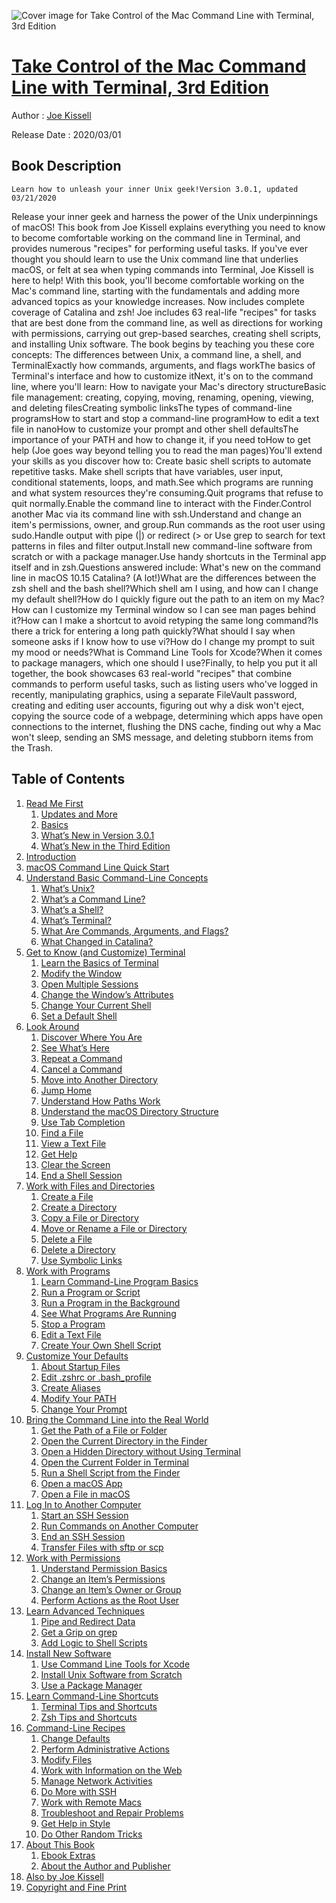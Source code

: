 ![Cover image for Take Control of the Mac Command Line with Terminal, 3rd Edition](https://imgdetail.ebookreading.net/cover/cover/20200920/EB9781947282513.jpg)

[Take Control of the Mac Command Line with Terminal, 3rd Edition](https://ebookreading.net/view/book/Take+Control+of+the+Mac+Command+Line+with+Terminal%2C+3rd+Edition-EB9781947282513_1.html "Take Control of the Mac Command Line with Terminal, 3rd Edition")
====================================================================================================================

Author : [Joe Kissell](https://ebookreading.net/search/author/Joe+Kissell)

Release Date : 2020/03/01

Book Description
-----------------


    
    Learn how to unleash your inner Unix geek!Version 3.0.1, updated 03/21/2020
Release your inner geek and harness the power of the Unix underpinnings of macOS! This book from Joe Kissell explains everything you need to know to become comfortable working on the command line in Terminal, and provides numerous "recipes" for performing useful tasks.
If you've ever thought you should learn to use the Unix command line that underlies macOS, or felt at sea when typing commands into Terminal, Joe Kissell is here to help! With this book, you'll become comfortable working on the Mac's command line, starting with the fundamentals and adding more advanced topics as your knowledge increases.
Now includes complete coverage of Catalina and zsh!
Joe includes 63 real-life "recipes" for tasks that are best done from the command line, as well as directions for working with permissions, carrying out grep-based searches, creating shell scripts, and installing Unix software.
The book begins by teaching you these core concepts:
The differences between Unix, a command line, a shell, and TerminalExactly how commands, arguments, and flags workThe basics of Terminal's interface and how to customize itNext, it's on to the command line, where you'll learn:
How to navigate your Mac's directory structureBasic file management: creating, copying, moving, renaming, opening, viewing, and deleting filesCreating symbolic linksThe types of command-line programsHow to start and stop a command-line programHow to edit a text file in nanoHow to customize your prompt and other shell defaultsThe importance of your PATH and how to change it, if you need toHow to get help (Joe goes way beyond telling you to read the man pages)You'll extend your skills as you discover how to: 
Create basic shell scripts to automate repetitive tasks. Make shell scripts that have variables, user input, conditional statements, loops, and math.See which programs are running and what system resources they're consuming.Quit programs that refuse to quit normally.Enable the command line to interact with the Finder.Control another Mac via its command line with ssh.Understand and change an item's permissions, owner, and group.Run commands as the root user using sudo.Handle output with pipe (|) or redirect (&gt; or 
Use grep to search for text patterns in files and filter output.Install new command-line software from scratch or with a package manager.Use handy shortcuts in the Terminal app itself and in zsh.Questions answered include:
What's new on the command line in macOS 10.15 Catalina? (A lot!)What are the differences between the zsh shell and the bash shell?Which shell am I using, and how can I change my default shell?How do I quickly figure out the path to an item on my Mac?How can I customize my Terminal window so I can see man pages behind it?How can I make a shortcut to avoid retyping the same long command?Is there a trick for entering a long path quickly?What should I say when someone asks if I know how to use vi?How do I change my prompt to suit my mood or needs?What is Command Line Tools for Xcode?When it comes to package managers, which one should I use?Finally, to help you put it all together, the book showcases 63 real-world "recipes" that combine commands to perform useful tasks, such as listing users who've logged in recently, manipulating graphics, using a separate FileVault password, creating and editing user accounts, figuring out why a disk won't eject, copying the source code of a webpage, determining which apps have open connections to the internet, flushing the DNS cache, finding out why a Mac won't sleep, sending an SMS message, and deleting stubborn items from the Trash.

  

Table of Contents
-----------------

1. [Read Me First](https://ebookreading.net/view/book/Take+Control+of+the+Mac+Command+Line+with+Terminal%2C+3rd+Edition-EB9781947282513_4.html#ReadMeFirst)
    1. [Updates and More](https://ebookreading.net/view/book/Take+Control+of+the+Mac+Command+Line+with+Terminal%2C+3rd+Edition-EB9781947282513_4.html#UpdatesandMore)
    1. [Basics](https://ebookreading.net/view/book/Take+Control+of+the+Mac+Command+Line+with+Terminal%2C+3rd+Edition-EB9781947282513_4.html#Basics)
    1. [What’s New in Version 3.0.1](https://ebookreading.net/view/book/Take+Control+of+the+Mac+Command+Line+with+Terminal%2C+3rd+Edition-EB9781947282513_4.html#WhatsNewinVersion30)
    1. [What’s New in the Third Edition](https://ebookreading.net/view/book/Take+Control+of+the+Mac+Command+Line+with+Terminal%2C+3rd+Edition-EB9781947282513_4.html#WhatsNewintheThirdE)
1. [Introduction](https://ebookreading.net/view/book/Take+Control+of+the+Mac+Command+Line+with+Terminal%2C+3rd+Edition-EB9781947282513_5.html#Introduction)
1. [macOS Command Line Quick Start](https://ebookreading.net/view/book/Take+Control+of+the+Mac+Command+Line+with+Terminal%2C+3rd+Edition-EB9781947282513_6.html#macOSCommandLineQui)
1. [Understand Basic Command-Line Concepts](https://ebookreading.net/view/book/Take+Control+of+the+Mac+Command+Line+with+Terminal%2C+3rd+Edition-EB9781947282513_7.html#UnderstandBasicComm)
    1. [What’s Unix?](https://ebookreading.net/view/book/Take+Control+of+the+Mac+Command+Line+with+Terminal%2C+3rd+Edition-EB9781947282513_7.html#WhatsUnix)
    1. [What’s a Command Line?](https://ebookreading.net/view/book/Take+Control+of+the+Mac+Command+Line+with+Terminal%2C+3rd+Edition-EB9781947282513_7.html#WhatsaCommandLine)
    1. [What’s a Shell?](https://ebookreading.net/view/book/Take+Control+of+the+Mac+Command+Line+with+Terminal%2C+3rd+Edition-EB9781947282513_7.html#WhatsaShell)
    1. [What’s Terminal?](https://ebookreading.net/view/book/Take+Control+of+the+Mac+Command+Line+with+Terminal%2C+3rd+Edition-EB9781947282513_7.html#WhatsTerminal)
    1. [What Are Commands, Arguments, and Flags?](https://ebookreading.net/view/book/Take+Control+of+the+Mac+Command+Line+with+Terminal%2C+3rd+Edition-EB9781947282513_7.html#WhatAreCommandsArgu)
    1. [What Changed in Catalina?](https://ebookreading.net/view/book/Take+Control+of+the+Mac+Command+Line+with+Terminal%2C+3rd+Edition-EB9781947282513_7.html#WhatChangedinCatali)
1. [Get to Know (and Customize) Terminal](https://ebookreading.net/view/book/Take+Control+of+the+Mac+Command+Line+with+Terminal%2C+3rd+Edition-EB9781947282513_8.html#GettoKnowandCustomi)
    1. [Learn the Basics of Terminal](https://ebookreading.net/view/book/Take+Control+of+the+Mac+Command+Line+with+Terminal%2C+3rd+Edition-EB9781947282513_8.html#LearntheBasicsofTer)
    1. [Modify the Window](https://ebookreading.net/view/book/Take+Control+of+the+Mac+Command+Line+with+Terminal%2C+3rd+Edition-EB9781947282513_8.html#ModifytheWindow)
    1. [Open Multiple Sessions](https://ebookreading.net/view/book/Take+Control+of+the+Mac+Command+Line+with+Terminal%2C+3rd+Edition-EB9781947282513_8.html#OpenMultipleSession)
    1. [Change the Window’s Attributes](https://ebookreading.net/view/book/Take+Control+of+the+Mac+Command+Line+with+Terminal%2C+3rd+Edition-EB9781947282513_8.html#ChangetheWindowsAtt)
    1. [Change Your Current Shell](https://ebookreading.net/view/book/Take+Control+of+the+Mac+Command+Line+with+Terminal%2C+3rd+Edition-EB9781947282513_8.html#ChangeYourCurrentSh)
    1. [Set a Default Shell](https://ebookreading.net/view/book/Take+Control+of+the+Mac+Command+Line+with+Terminal%2C+3rd+Edition-EB9781947282513_8.html#SetaDefaultShell)
1. [Look Around](https://ebookreading.net/view/book/Take+Control+of+the+Mac+Command+Line+with+Terminal%2C+3rd+Edition-EB9781947282513_9.html#LookAround)
    1. [Discover Where You Are](https://ebookreading.net/view/book/Take+Control+of+the+Mac+Command+Line+with+Terminal%2C+3rd+Edition-EB9781947282513_9.html#DiscoverWhereYouAre)
    1. [See What’s Here](https://ebookreading.net/view/book/Take+Control+of+the+Mac+Command+Line+with+Terminal%2C+3rd+Edition-EB9781947282513_9.html#SeeWhatsHere)
    1. [Repeat a Command](https://ebookreading.net/view/book/Take+Control+of+the+Mac+Command+Line+with+Terminal%2C+3rd+Edition-EB9781947282513_9.html#RepeataCommand)
    1. [Cancel a Command](https://ebookreading.net/view/book/Take+Control+of+the+Mac+Command+Line+with+Terminal%2C+3rd+Edition-EB9781947282513_9.html#CancelaCommand)
    1. [Move into Another Directory](https://ebookreading.net/view/book/Take+Control+of+the+Mac+Command+Line+with+Terminal%2C+3rd+Edition-EB9781947282513_9.html#MoveintoAnotherDire)
    1. [Jump Home](https://ebookreading.net/view/book/Take+Control+of+the+Mac+Command+Line+with+Terminal%2C+3rd+Edition-EB9781947282513_9.html#JumpHome)
    1. [Understand How Paths Work](https://ebookreading.net/view/book/Take+Control+of+the+Mac+Command+Line+with+Terminal%2C+3rd+Edition-EB9781947282513_9.html#UnderstandHowPathsW)
    1. [Understand the macOS Directory Structure](https://ebookreading.net/view/book/Take+Control+of+the+Mac+Command+Line+with+Terminal%2C+3rd+Edition-EB9781947282513_9.html#UnderstandthemacOSD)
    1. [Use Tab Completion](https://ebookreading.net/view/book/Take+Control+of+the+Mac+Command+Line+with+Terminal%2C+3rd+Edition-EB9781947282513_9.html#UseTabCompletion)
    1. [Find a File](https://ebookreading.net/view/book/Take+Control+of+the+Mac+Command+Line+with+Terminal%2C+3rd+Edition-EB9781947282513_9.html#FindaFile)
    1. [View a Text File](https://ebookreading.net/view/book/Take+Control+of+the+Mac+Command+Line+with+Terminal%2C+3rd+Edition-EB9781947282513_9.html#ViewaTextFile)
    1. [Get Help](https://ebookreading.net/view/book/Take+Control+of+the+Mac+Command+Line+with+Terminal%2C+3rd+Edition-EB9781947282513_9.html#GetHelp)
    1. [Clear the Screen](https://ebookreading.net/view/book/Take+Control+of+the+Mac+Command+Line+with+Terminal%2C+3rd+Edition-EB9781947282513_9.html#CleartheScreen)
    1. [End a Shell Session](https://ebookreading.net/view/book/Take+Control+of+the+Mac+Command+Line+with+Terminal%2C+3rd+Edition-EB9781947282513_9.html#EndaShellSession)
1. [Work with Files and Directories](https://ebookreading.net/view/book/Take+Control+of+the+Mac+Command+Line+with+Terminal%2C+3rd+Edition-EB9781947282513_10.html#WorkwithFilesandDir)
    1. [Create a File](https://ebookreading.net/view/book/Take+Control+of+the+Mac+Command+Line+with+Terminal%2C+3rd+Edition-EB9781947282513_10.html#CreateaFile)
    1. [Create a Directory](https://ebookreading.net/view/book/Take+Control+of+the+Mac+Command+Line+with+Terminal%2C+3rd+Edition-EB9781947282513_10.html#CreateaDirectory)
    1. [Copy a File or Directory](https://ebookreading.net/view/book/Take+Control+of+the+Mac+Command+Line+with+Terminal%2C+3rd+Edition-EB9781947282513_10.html#CopyaFileorDirector)
    1. [Move or Rename a File or Directory](https://ebookreading.net/view/book/Take+Control+of+the+Mac+Command+Line+with+Terminal%2C+3rd+Edition-EB9781947282513_10.html#MoveorRenameaFileor)
    1. [Delete a File](https://ebookreading.net/view/book/Take+Control+of+the+Mac+Command+Line+with+Terminal%2C+3rd+Edition-EB9781947282513_10.html#DeleteaFile)
    1. [Delete a Directory](https://ebookreading.net/view/book/Take+Control+of+the+Mac+Command+Line+with+Terminal%2C+3rd+Edition-EB9781947282513_10.html#DeleteaDirectory)
    1. [Use Symbolic Links](https://ebookreading.net/view/book/Take+Control+of+the+Mac+Command+Line+with+Terminal%2C+3rd+Edition-EB9781947282513_10.html#UseSymbolicLinks)
1. [Work with Programs](https://ebookreading.net/view/book/Take+Control+of+the+Mac+Command+Line+with+Terminal%2C+3rd+Edition-EB9781947282513_11.html#WorkwithPrograms)
    1. [Learn Command-Line Program Basics](https://ebookreading.net/view/book/Take+Control+of+the+Mac+Command+Line+with+Terminal%2C+3rd+Edition-EB9781947282513_11.html#LearnCommandLinePro)
    1. [Run a Program or Script](https://ebookreading.net/view/book/Take+Control+of+the+Mac+Command+Line+with+Terminal%2C+3rd+Edition-EB9781947282513_11.html#RunaProgramorScript)
    1. [Run a Program in the Background](https://ebookreading.net/view/book/Take+Control+of+the+Mac+Command+Line+with+Terminal%2C+3rd+Edition-EB9781947282513_11.html#RunaProgramintheBac)
    1. [See What Programs Are Running](https://ebookreading.net/view/book/Take+Control+of+the+Mac+Command+Line+with+Terminal%2C+3rd+Edition-EB9781947282513_11.html#SeeWhatProgramsAreR)
    1. [Stop a Program](https://ebookreading.net/view/book/Take+Control+of+the+Mac+Command+Line+with+Terminal%2C+3rd+Edition-EB9781947282513_11.html#StopaProgram)
    1. [Edit a Text File](https://ebookreading.net/view/book/Take+Control+of+the+Mac+Command+Line+with+Terminal%2C+3rd+Edition-EB9781947282513_11.html#EditaTextFile)
    1. [Create Your Own Shell Script](https://ebookreading.net/view/book/Take+Control+of+the+Mac+Command+Line+with+Terminal%2C+3rd+Edition-EB9781947282513_11.html#CreateYourOwnShellS)
1. [Customize Your Defaults](https://ebookreading.net/view/book/Take+Control+of+the+Mac+Command+Line+with+Terminal%2C+3rd+Edition-EB9781947282513_12.html#CustomizeYourDefaul)
    1. [About Startup Files](https://ebookreading.net/view/book/Take+Control+of+the+Mac+Command+Line+with+Terminal%2C+3rd+Edition-EB9781947282513_12.html#AboutStartupFiles)
    1. [Edit .zshrc or .bash_profile](https://ebookreading.net/view/book/Take+Control+of+the+Mac+Command+Line+with+Terminal%2C+3rd+Edition-EB9781947282513_12.html#Editzshrcorbash_pro)
    1. [Create Aliases](https://ebookreading.net/view/book/Take+Control+of+the+Mac+Command+Line+with+Terminal%2C+3rd+Edition-EB9781947282513_12.html#CreateAliases)
    1. [Modify Your PATH](https://ebookreading.net/view/book/Take+Control+of+the+Mac+Command+Line+with+Terminal%2C+3rd+Edition-EB9781947282513_12.html#ModifyYourPATH)
    1. [Change Your Prompt](https://ebookreading.net/view/book/Take+Control+of+the+Mac+Command+Line+with+Terminal%2C+3rd+Edition-EB9781947282513_12.html#ChangeYourPrompt)
1. [Bring the Command Line into the Real World](https://ebookreading.net/view/book/Take+Control+of+the+Mac+Command+Line+with+Terminal%2C+3rd+Edition-EB9781947282513_13.html#BringtheCommandLine)
    1. [Get the Path of a File or Folder](https://ebookreading.net/view/book/Take+Control+of+the+Mac+Command+Line+with+Terminal%2C+3rd+Edition-EB9781947282513_13.html#GetthePathofaFileor)
    1. [Open the Current Directory in the Finder](https://ebookreading.net/view/book/Take+Control+of+the+Mac+Command+Line+with+Terminal%2C+3rd+Edition-EB9781947282513_13.html#OpentheCurrentDirec)
    1. [Open a Hidden Directory without Using Terminal](https://ebookreading.net/view/book/Take+Control+of+the+Mac+Command+Line+with+Terminal%2C+3rd+Edition-EB9781947282513_13.html#OpenaHiddenDirector)
    1. [Open the Current Folder in Terminal](https://ebookreading.net/view/book/Take+Control+of+the+Mac+Command+Line+with+Terminal%2C+3rd+Edition-EB9781947282513_13.html#OpentheCurrentFolde)
    1. [Run a Shell Script from the Finder](https://ebookreading.net/view/book/Take+Control+of+the+Mac+Command+Line+with+Terminal%2C+3rd+Edition-EB9781947282513_13.html#RunaShellScriptfrom)
    1. [Open a macOS App](https://ebookreading.net/view/book/Take+Control+of+the+Mac+Command+Line+with+Terminal%2C+3rd+Edition-EB9781947282513_13.html#OpenamacOSApp)
    1. [Open a File in macOS](https://ebookreading.net/view/book/Take+Control+of+the+Mac+Command+Line+with+Terminal%2C+3rd+Edition-EB9781947282513_13.html#OpenaFileinmacOS)
1. [Log In to Another Computer](https://ebookreading.net/view/book/Take+Control+of+the+Mac+Command+Line+with+Terminal%2C+3rd+Edition-EB9781947282513_14.html#LogIntoAnotherCompu)
    1. [Start an SSH Session](https://ebookreading.net/view/book/Take+Control+of+the+Mac+Command+Line+with+Terminal%2C+3rd+Edition-EB9781947282513_14.html#StartanSSHSession)
    1. [Run Commands on Another Computer](https://ebookreading.net/view/book/Take+Control+of+the+Mac+Command+Line+with+Terminal%2C+3rd+Edition-EB9781947282513_14.html#RunCommandsonAnothe)
    1. [End an SSH Session](https://ebookreading.net/view/book/Take+Control+of+the+Mac+Command+Line+with+Terminal%2C+3rd+Edition-EB9781947282513_14.html#EndanSSHSession)
    1. [Transfer Files with sftp or scp](https://ebookreading.net/view/book/Take+Control+of+the+Mac+Command+Line+with+Terminal%2C+3rd+Edition-EB9781947282513_14.html#TransferFileswithsf)
1. [Work with Permissions](https://ebookreading.net/view/book/Take+Control+of+the+Mac+Command+Line+with+Terminal%2C+3rd+Edition-EB9781947282513_15.html#WorkwithPermissions)
    1. [Understand Permission Basics](https://ebookreading.net/view/book/Take+Control+of+the+Mac+Command+Line+with+Terminal%2C+3rd+Edition-EB9781947282513_15.html#UnderstandPermissio)
    1. [Change an Item’s Permissions](https://ebookreading.net/view/book/Take+Control+of+the+Mac+Command+Line+with+Terminal%2C+3rd+Edition-EB9781947282513_15.html#ChangeanItemsPermis)
    1. [Change an Item’s Owner or Group](https://ebookreading.net/view/book/Take+Control+of+the+Mac+Command+Line+with+Terminal%2C+3rd+Edition-EB9781947282513_15.html#ChangeanItemsOwnero)
    1. [Perform Actions as the Root User](https://ebookreading.net/view/book/Take+Control+of+the+Mac+Command+Line+with+Terminal%2C+3rd+Edition-EB9781947282513_15.html#PerformActionsasthe)
1. [Learn Advanced Techniques](https://ebookreading.net/view/book/Take+Control+of+the+Mac+Command+Line+with+Terminal%2C+3rd+Edition-EB9781947282513_16.html#LearnAdvancedTechni)
    1. [Pipe and Redirect Data](https://ebookreading.net/view/book/Take+Control+of+the+Mac+Command+Line+with+Terminal%2C+3rd+Edition-EB9781947282513_16.html#PipeandRedirectData)
    1. [Get a Grip on grep](https://ebookreading.net/view/book/Take+Control+of+the+Mac+Command+Line+with+Terminal%2C+3rd+Edition-EB9781947282513_16.html#GetaGripongrep)
    1. [Add Logic to Shell Scripts](https://ebookreading.net/view/book/Take+Control+of+the+Mac+Command+Line+with+Terminal%2C+3rd+Edition-EB9781947282513_16.html#AddLogictoShellScri)
1. [Install New Software](https://ebookreading.net/view/book/Take+Control+of+the+Mac+Command+Line+with+Terminal%2C+3rd+Edition-EB9781947282513_17.html#InstallNewSoftware)
    1. [Use Command Line Tools for Xcode](https://ebookreading.net/view/book/Take+Control+of+the+Mac+Command+Line+with+Terminal%2C+3rd+Edition-EB9781947282513_17.html#UseCommandLineTools)
    1. [Install Unix Software from Scratch](https://ebookreading.net/view/book/Take+Control+of+the+Mac+Command+Line+with+Terminal%2C+3rd+Edition-EB9781947282513_17.html#InstallUnixSoftware)
    1. [Use a Package Manager](https://ebookreading.net/view/book/Take+Control+of+the+Mac+Command+Line+with+Terminal%2C+3rd+Edition-EB9781947282513_17.html#UseaPackageManager)
1. [Learn Command-Line Shortcuts](https://ebookreading.net/view/book/Take+Control+of+the+Mac+Command+Line+with+Terminal%2C+3rd+Edition-EB9781947282513_18.html#LearnCommandLineSho)
    1. [Terminal Tips and Shortcuts](https://ebookreading.net/view/book/Take+Control+of+the+Mac+Command+Line+with+Terminal%2C+3rd+Edition-EB9781947282513_18.html#TerminalTipsandShor)
    1. [Zsh Tips and Shortcuts](https://ebookreading.net/view/book/Take+Control+of+the+Mac+Command+Line+with+Terminal%2C+3rd+Edition-EB9781947282513_18.html#ZshTipsandShortcuts)
1. [Command-Line Recipes](https://ebookreading.net/view/book/Take+Control+of+the+Mac+Command+Line+with+Terminal%2C+3rd+Edition-EB9781947282513_19.html#CommandLineRecipes)
    1. [Change Defaults](https://ebookreading.net/view/book/Take+Control+of+the+Mac+Command+Line+with+Terminal%2C+3rd+Edition-EB9781947282513_19.html#ChangeDefaults)
    1. [Perform Administrative Actions](https://ebookreading.net/view/book/Take+Control+of+the+Mac+Command+Line+with+Terminal%2C+3rd+Edition-EB9781947282513_19.html#PerformAdministrati)
    1. [Modify Files](https://ebookreading.net/view/book/Take+Control+of+the+Mac+Command+Line+with+Terminal%2C+3rd+Edition-EB9781947282513_19.html#ModifyFiles)
    1. [Work with Information on the Web](https://ebookreading.net/view/book/Take+Control+of+the+Mac+Command+Line+with+Terminal%2C+3rd+Edition-EB9781947282513_19.html#WorkwithInformation)
    1. [Manage Network Activities](https://ebookreading.net/view/book/Take+Control+of+the+Mac+Command+Line+with+Terminal%2C+3rd+Edition-EB9781947282513_19.html#ManageNetworkActivi)
    1. [Do More with SSH](https://ebookreading.net/view/book/Take+Control+of+the+Mac+Command+Line+with+Terminal%2C+3rd+Edition-EB9781947282513_19.html#DoMorewithSSH)
    1. [Work with Remote Macs](https://ebookreading.net/view/book/Take+Control+of+the+Mac+Command+Line+with+Terminal%2C+3rd+Edition-EB9781947282513_19.html#WorkwithRemoteMacs)
    1. [Troubleshoot and Repair Problems](https://ebookreading.net/view/book/Take+Control+of+the+Mac+Command+Line+with+Terminal%2C+3rd+Edition-EB9781947282513_19.html#TroubleshootandRepa)
    1. [Get Help in Style](https://ebookreading.net/view/book/Take+Control+of+the+Mac+Command+Line+with+Terminal%2C+3rd+Edition-EB9781947282513_19.html#GetHelpinStyle)
    1. [Do Other Random Tricks](https://ebookreading.net/view/book/Take+Control+of+the+Mac+Command+Line+with+Terminal%2C+3rd+Edition-EB9781947282513_19.html#DoOtherRandomTricks)
1. [About This Book](https://ebookreading.net/view/book/Take+Control+of+the+Mac+Command+Line+with+Terminal%2C+3rd+Edition-EB9781947282513_20.html#AboutThisBook)
    1. [Ebook Extras](https://ebookreading.net/view/book/Take+Control+of+the+Mac+Command+Line+with+Terminal%2C+3rd+Edition-EB9781947282513_20.html#EbookExtras)
    1. [About the Author and Publisher](https://ebookreading.net/view/book/Take+Control+of+the+Mac+Command+Line+with+Terminal%2C+3rd+Edition-EB9781947282513_20.html#AbouttheAuthorandPu)
1. [Also by Joe Kissell](https://ebookreading.net/view/book/Take+Control+of+the+Mac+Command+Line+with+Terminal%2C+3rd+Edition-EB9781947282513_21.html#AlsobyJoeKissell)
1. [Copyright and Fine Print](https://ebookreading.net/view/book/Take+Control+of+the+Mac+Command+Line+with+Terminal%2C+3rd+Edition-EB9781947282513_22.html#CopyrightandFinePri)
